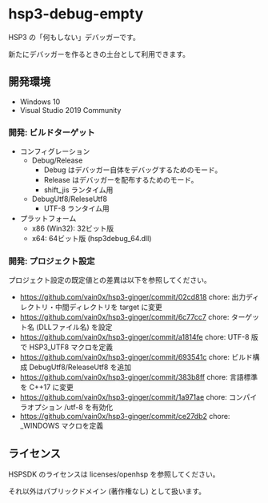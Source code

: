 # hsp3-debug-empty

HSP3 の「何もしない」デバッガーです。

新たにデバッガーを作るときの土台として利用できます。

## 開発環境

- Windows 10
- Visual Studio 2019 Community

### 開発: ビルドターゲット

- コンフィグレーション
    - Debug/Release
        - Debug はデバッガー自体をデバッグするためのモード。
        - Release はデバッガーを配布するためのモード。
        - shift_jis ランタイム用
    - DebugUtf8/ReleseUtf8
        - UTF-8 ランタイム用
- プラットフォーム
    - x86 (Win32): 32ビット版
    - x64: 64ビット版 (hsp3debug_64.dll)

### 開発: プロジェクト設定

プロジェクト設定の既定値との差異は以下を参照してください。

- <https://github.com/vain0x/hsp3-ginger/commit/02cd818>
    chore: 出力ディレクトリ・中間ディレクトリを target に変更
- <https://github.com/vain0x/hsp3-ginger/commit/6c77cc7>
    chore: ターゲット名 (DLLファイル名) を設定
- <https://github.com/vain0x/hsp3-ginger/commit/a1814fe>
    chore: UTF-8 版で HSP3_UTF8 マクロを定義
- <https://github.com/vain0x/hsp3-ginger/commit/693541c>
    chore: ビルド構成 DebugUtf8/ReleaseUtf8 を追加
- <https://github.com/vain0x/hsp3-ginger/commit/383b8ff>
    chore: 言語標準を C++17 に変更
- <https://github.com/vain0x/hsp3-ginger/commit/1a971ae>
    chore: コンパイラオプション /utf-8 を有効化
- <https://github.com/vain0x/hsp3-ginger/commit/ce27db2>
    chore: _WINDOWS マクロを定義

## ライセンス

HSPSDK のライセンスは licenses/openhsp を参照してください。

それ以外はパブリックドメイン (著作権なし) として扱います。
